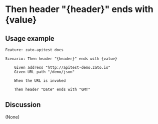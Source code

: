 
Then header "{header}" ends with {value}
=============================================================================================================

Usage example
-------------

```
Feature: zato-apitest docs

Scenario: Then header "{header}" ends with {value}

    Given address "http://apitest-demo.zato.io"
    Given URL path "/demo/json"

    When the URL is invoked

    Then header "Date" ends with "GMT"
```

Discussion
----------

(None)